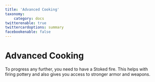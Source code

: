 ```yaml
---
title: 'Advanced Cooking'
taxonomy:
    category: docs
twitterenable: true
twittercardoptions: summary
facebookenable: false
---
```


# Advanced Cooking

To progress any further, you need to have a Stoked fire. This helps with firing pottery and also gives you access to stronger armor and weapons.
